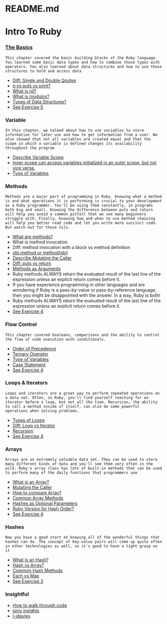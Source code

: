 # README.md #


# Intro To Ruby

### [The Basics](https://launchschool.com/books/ruby/read/basics#strings)
```This chapter covered the basic building blocks of the Ruby language. You learned some basic data types and how to combine those types with operators. You also learned about data structures and how to use those structures to hold and access data```
* [Diff: Single and Double Qoutes](https://launchschool.com/books/ruby/read/basics#strings)
* [p vs puts vs print?](https://launchschool.com/books/ruby/read/basics#nil)
* [What is nil?](https://launchschool.com/books/ruby/read/basics#nil)
* [What is modulos?](https://launchschool.com/books/ruby/read/basics#divisionvsmodulus)
* [Types of Data Structures?](https://launchschool.com/books/ruby/read/basics#basicdatastructures)
* [See Exercise 5](https://launchschool.com/books/ruby/read/basics#exercises)

### Variable
```In this chapter, we talked about how to use variables to store information for later use and how to get information from a user. We also showed that not all variables are created equal and that the scope in which a variable is defined changes its availability throughout the program```
* [Describe Variable Scope](https://launchschool.com/books/ruby/read/variables#variablescope)
* [Inner scope can access variables initialized in an outer scope, but not vice versa.](jekyll/contact-form-jekyll.md)
* [Type of Variables](https://launchschool.com/books/ruby/read/variables#typesofvariables)

### Methods
```Methods are a major part of programming in Ruby. Knowing what a method is and what operations it is performing is crucial to your development as a Ruby programmer. You'll be using them constantly, in programs both big and small. Knowing the difference between puts and return will help you avoid a common pitfall that we see many beginners struggle with. Finally, knowing how and when to use method chaining will help you better read code and let you write more succinct code. But watch out for those nils.```
* [What are methods?](https://launchschool.com/books/ruby/read/methods#whataremethodsandwhydoweneedthem)
* What is method invocation
* Diff: method invocation with a block vs method definition
* [obj.method or method(obj)](https://launchschool.com/books/ruby/read/methods#objmethodormethodobj)
* [Describe Mutating the Caller](https://launchschool.com/books/ruby/read/methods#mutatingthecaller)
* [Diff: puts vs return](https://launchschool.com/books/ruby/read/methods#putsvsreturnthesequel)
* [Methods as Arguments](https://launchschool.com/books/ruby/read/methods#methodsasarguments)
* Ruby methods ALWAYS return the evaluated result of the last line of the expression unless an explicit return comes before it.
* If you have experience programming in other languages and are wondering if Ruby is a pass-by-value or pass-by-reference language, then you might be disappointed with the answer. In a way, Ruby is both!
* Ruby methods ALWAYS return the evaluated result of the last line of the expression unless an explicit return comes before it.
* [See Exercise 4](https://launchschool.com/books/ruby/read/methods#exercises)

### Flow Control
```This chapter covered booleans, comparisons and the ability to control the flow of code execution with conditionals.```
* [Order of Precedence](https://launchschool.com/books/ruby/read/flow_control#combiningexpressions)
* [Ternary Operator](https://launchschool.com/books/ruby/read/flow_control#ternaryoperator)
* [Type of Variables](https://launchschool.com/books/ruby/read/variables#typesofvariables)
* [Case Statement](https://launchschool.com/books/ruby/read/flow_control#casestatement)
* [See Exercise 4](https://launchschool.com/books/ruby/read/flow_control#exercises)

### Loops & Iterators
```Loops and iterators are a great way to perform repeated operations on a data set. Often, in Ruby, you'll find yourself reaching for an iterator before a loop, but not all the time. Recursion, the ability to call a method inside of itself, can also do some powerful operations when solving problems.```
* [Types of Loops](https://launchschool.com/books/ruby/read/loops_iterators#simpleloop)
* [Diff: Loop vs Iterator](https://launchschool.com/books/ruby/read/loops_iterators#iterators)
* [Recursion](https://launchschool.com/books/ruby/read/loops_iterators#recursion)
* [See Exercise 4](https://launchschool.com/books/ruby/read/loops_iterators#exercises)

### Arrays
```Arrays are an extremely valuable data set. They can be used to store many different kinds of data and you'll see them very often in the wild. Ruby's array class has lots of built-in methods that can be used to perform many of the daily functions that programmers use```
* [What is an Array?](https://launchschool.com/books/ruby/read/arrays#whatisanar)
* [Mutating the Caller](https://launchschool.com/books/ruby/read/arrays#mutatingthecallerthesequel)
* [How to compare Array?](https://launchschool.com/books/ruby/read/arrays#comparingarrays)
* [Common Array Methods]()
* [Hashes as Optional Parameters](https://launchschool.com/books/ruby/read/arrays#eachvsmap)
* [Ruby Version for Hash Order?](https://launchschool.com/books/ruby/read/hashes#anoteonhashorder)
* [See Exercise 4](https://launchschool.com/books/ruby/read/arrays#exercises)

### Hashes
```Now you have a good start at knowing all of the wonderful things that hashes can do. The concept of key-value pairs will come up quite often in other technologies as well, so it's good to have a tight grasp on it```
* [What is an Hash?](https://launchschool.com/books/ruby/read/hashes#whatisahash)
* [Hash vs Array?](https://launchschool.com/books/ruby/read/hashes#hashesvsarrays)
* [Common Hash Methods](https://launchschool.com/books/ruby/read/hashes#commonhashmethods)
* [Each vs Map](https://launchschool.com/books/ruby/read/hashes#hashesasoptionalparameters)
* [See Exercise 3](https://launchschool.com/books/ruby/read/hashes#summary)

### Insightful
* [How to walk through code](https://launchschool.slack.com/archives/C4ABCN8UA/p1575926059044400)
* [jsiny insights](https://github.com/jsiny/til/blob/master/README.md)
* [l-jdavies](https://github.com/l-jdavies/launch-school-exercise-solutions/blob/master/intro-to-programming/chapter_6_arrays/2.md)
